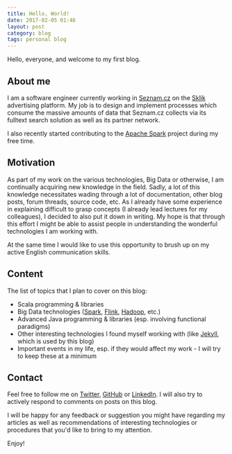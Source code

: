 ```yaml
---
title: Hello, World!
date: 2017-02-05 01:46
layout: post
category: blog
tags: personal blog
---
```


Hello, everyone, and welcome to my first blog.

## About me

I am a software engineer currently working in [Seznam.cz](https://seznam.cz) on the [Sklik](https://sklik.cz/) advertising platform. My job is to design and implement processes which consume the massive amounts of data that Seznam.cz collects via its fulltext search solution as well as its partner network.

I also recently started contributing to the [Apache Spark](https://github.com/apache/spark) project during my free time.

## Motivation

As part of my work on the various technologies, Big Data or otherwise, I am continually acquiring new knowledge in the field. Sadly, a lot of this knowledge necessitates wading through a lot of documentation, other blog posts, forum threads, source code, etc. As I already have some experience in explaining difficult to grasp concepts (I already lead lectures for my colleagues), I decided to also put it down in writing. My hope is that through this effort I might be able to assist people in understanding the wonderful technologies I am working with.

At the same time I would like to use this opportunity to brush up on my active English communication skills.

## Content

The list of topics that I plan to cover on this blog:

* Scala programming &amp; libraries
* Big Data technologies ([Spark](https://spark.apache.org), [Flink](https://flink.apache.org), [Hadoop](https://hadoop.apache.org), etc.)
* Advanced Java programming &amp; libraries (esp. involving functional paradigms)
* Other interesting technologies I found myself working with (like [Jekyll](https://jekyllrb.com), which is used by this blog)
* Important events in my life, esp. if they would affect my work - I will try to keep these at a minimum

## Contact

Feel free to follow me on [Twitter](https://twitter.com/michalsenkyr), [GitHub](https://github.com/michalsenkyr) or [LinkedIn](https://linkedin.com/in/michalsenkyr). I will also try to actively respond to comments on posts on this blog.

I will be happy for any feedback or suggestion you might have regarding my articles as well as recommendations of interesting technologies or procedures that you'd like to bring to my attention.

Enjoy!
